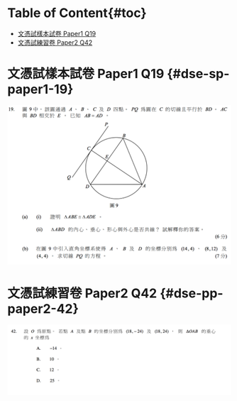 # Table of Content{#toc}

<!-- MarkdownTOC depth=2 -->

- [文憑試樣本試卷 Paper1 Q19](#dse-sp-paper1-19)
- [文憑試練習卷 Paper2 Q42](#dse-pp-paper2-42)

<!-- /MarkdownTOC -->

# 文憑試樣本試卷 Paper1 Q19 {#dse-sp-paper1-19}
<img src="/images/chapter02/dse-sp-paper1-19.png" alt="dse-sp-paper1-19">

# 文憑試練習卷 Paper2 Q42 {#dse-pp-paper2-42}
<img src="/images/chapter02/dse-pp-paper2-42.png" alt="dse-pp-paper2-42">
